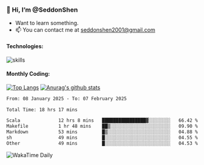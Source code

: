 ### 👋 Hi, I’m @SeddonShen
- Want to learn something.
- 📫 You can contact me at seddonshen2001@gmail.com

#### Technologies:

![skills](https://skillicons.dev/icons?i=scala,js,html,css,bootstrap,jquery,c,cpp,cloudflare,django,docker,flask,git,github,githubactions,linux,latex,mysql,nodejs,ps,php,pr,py,raspberrypi,redis,unreal,v,vscode,vue,bash)

#### Monthly Coding:
[![Top Langs](https://github-readme-stats.vercel.app/api/top-langs?username=seddonshen&show_icons=true&locale=en&layout=compact&hide=html&langs_count=8)](https://github.com/SeddonShen/)
[![Anurag's github stats](https://github-readme-stats.vercel.app/api?username=SeddonShen&count_private=true&show_icons=true)](https://github.com/anuraghazra/github-readme-stats)
<!--START_SECTION:waka-->

```txt
From: 08 January 2025 - To: 07 February 2025

Total Time: 18 hrs 17 mins

Scala              12 hrs 8 mins   ████████████████▓░░░░░░░░   66.42 %
Makefile           1 hr 48 mins    ██▒░░░░░░░░░░░░░░░░░░░░░░   09.90 %
Markdown           53 mins         █▒░░░░░░░░░░░░░░░░░░░░░░░   04.88 %
sh                 49 mins         █░░░░░░░░░░░░░░░░░░░░░░░░   04.55 %
Other              49 mins         █░░░░░░░░░░░░░░░░░░░░░░░░   04.53 %
```

<!--END_SECTION:waka-->

![WakaTime Daily](https://wakatime.com/share/@seddon2001/61a7e342-5f12-4fea-bf92-1fac161e97d6.svg)
<!---
SeddonShen/SeddonShen is a ✨ special ✨ repository because its `README.md` (this file) appears on your GitHub profile.
You can click the Preview link to take a look at your changes.
--->
